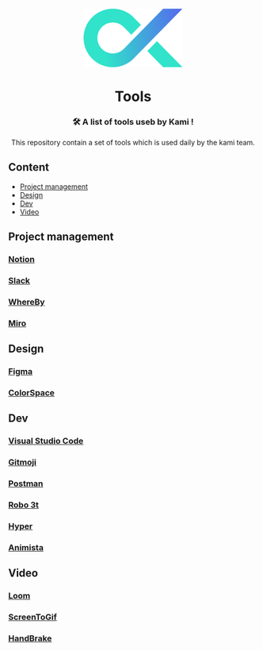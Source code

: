 <div align="center">
    <div style="margin-top: 25px;">
	    <img width="200" height="auto" src="media/kamilogo.png?raw=true" alt="Kami">
    </div>

# Tools
### 🛠️ A list of tools useb by Kami !

This repository contain a set of tools which is used daily by the kami team. 
</div>

## Content
- [Project management](#project-management)
- [Design](#design)
- [Dev](#dev)
- [Video](#video)


## Project management

### [Notion](https://www.notion.so/)
### [Slack](https://slack.com/)
### [WhereBy](https://whereby.com/)
### [Miro](https://miro.com/)


## Design

### [Figma](https://www.figma.com/)
### [ColorSpace](https://mycolor.space/)

## Dev

### [Visual Studio Code](https://code.visualstudio.com/)
### [Gitmoji](https://gitmoji.carloscuesta.me/)
### [Postman](https://www.postman.com/)
### [Robo 3t](https://robomongo.org/)
### [Hyper](https://hyper.is/)
### [Animista](https://animista.net/)

## Video 

### [Loom](https://www.loom.com/)
### [ScreenToGif](https://www.screentogif.com/)
### [HandBrake](https://handbrake.fr/)
